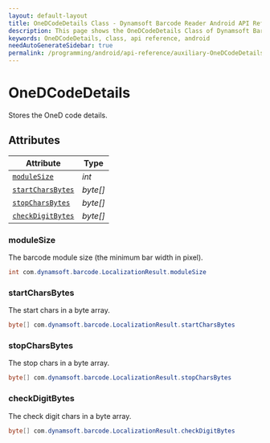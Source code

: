 ```yaml
---
layout: default-layout
title: OneDCodeDetails Class - Dynamsoft Barcode Reader Android API Reference
description: This page shows the OneDCodeDetails Class of Dynamsoft Barcode Reader for Android SDK.
keywords: OneDCodeDetails, class, api reference, android
needAutoGenerateSidebar: true
permalink: /programming/android/api-reference/auxiliary-OneDCodeDetails-v7.6.0.html
---
```


# OneDCodeDetails

Stores the OneD code details.

## Attributes
  
| Attribute | Type |
|---------- | ---- |
| [`moduleSize`](#modulesize) | *int* |
| [`startCharsBytes`](#startcharsbytes) | *byte\[\]* |
| [`stopCharsBytes`](#stopcharsbytes) | *byte\[\]* |
| [`checkDigitBytes`](#checkdigitbytes) | *byte\[\]* |

### moduleSize

The barcode module size (the minimum bar width in pixel).

```java
int com.dynamsoft.barcode.LocalizationResult.moduleSize
```

### startCharsBytes

The start chars in a byte array.

```java
byte[] com.dynamsoft.barcode.LocalizationResult.startCharsBytes
```

### stopCharsBytes

The stop chars in a byte array.

```java
byte[] com.dynamsoft.barcode.LocalizationResult.stopCharsBytes
```

### checkDigitBytes

The check digit chars in a byte array.

```java
byte[] com.dynamsoft.barcode.LocalizationResult.checkDigitBytes
```
